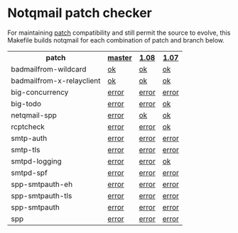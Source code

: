 Notqmail patch checker
======================
For maintaining
[patch](https://github.com/notqmail/notqmail/wiki/Patches)
compatibility and still permit the source to evolve, this Makefile
builds notqmail for each combination of patch and branch below.

<table>
	<tr>
		<th>patch</th>
		<th><a href=/8c53cd40a3329d682a905decb1f8734fa1ba2e9a>master</a></th>
		<th><a href=/e77f33bd5f614e967b0716a72dd706462d36a477>1.08</a></th>
		<th><a href=/aab15b1fea8a6c48953bf152a334d6a1840184c3>1.07</a></th>
	</tr>
	<tr>
		<td>badmailfrom-wildcard</td>
		<td><a href=log/8c53cd40a3329d682a905decb1f8734fa1ba2e9a-badmailfrom-wildcard.log>ok</a></td>
		<td><a href=log/e77f33bd5f614e967b0716a72dd706462d36a477-badmailfrom-wildcard.log>ok</a></td>
		<td><a href=log/aab15b1fea8a6c48953bf152a334d6a1840184c3-badmailfrom-wildcard.log>ok</a></td>
	</tr>
	<tr>
		<td>badmailfrom-x-relayclient</td>
		<td><a href=log/8c53cd40a3329d682a905decb1f8734fa1ba2e9a-badmailfrom-x-relayclient.log>ok</a></td>
		<td><a href=log/e77f33bd5f614e967b0716a72dd706462d36a477-badmailfrom-x-relayclient.log>ok</a></td>
		<td><a href=log/aab15b1fea8a6c48953bf152a334d6a1840184c3-badmailfrom-x-relayclient.log>ok</a></td>
	</tr>
	<tr>
		<td>big-concurrency</td>
		<td><a href=log/8c53cd40a3329d682a905decb1f8734fa1ba2e9a-big-concurrency.log>error</a></td>
		<td><a href=log/e77f33bd5f614e967b0716a72dd706462d36a477-big-concurrency.log>error</a></td>
		<td><a href=log/aab15b1fea8a6c48953bf152a334d6a1840184c3-big-concurrency.log>error</a></td>
	</tr>
	<tr>
		<td>big-todo</td>
		<td><a href=log/8c53cd40a3329d682a905decb1f8734fa1ba2e9a-big-todo.log>error</a></td>
		<td><a href=log/e77f33bd5f614e967b0716a72dd706462d36a477-big-todo.log>error</a></td>
		<td><a href=log/aab15b1fea8a6c48953bf152a334d6a1840184c3-big-todo.log>ok</a></td>
	</tr>
	<tr>
		<td>netqmail-spp</td>
		<td><a href=log/8c53cd40a3329d682a905decb1f8734fa1ba2e9a-netqmail-spp.log>error</a></td>
		<td><a href=log/e77f33bd5f614e967b0716a72dd706462d36a477-netqmail-spp.log>ok</a></td>
		<td><a href=log/aab15b1fea8a6c48953bf152a334d6a1840184c3-netqmail-spp.log>ok</a></td>
	</tr>
	<tr>
		<td>rcptcheck</td>
		<td><a href=log/8c53cd40a3329d682a905decb1f8734fa1ba2e9a-rcptcheck.log>error</a></td>
		<td><a href=log/e77f33bd5f614e967b0716a72dd706462d36a477-rcptcheck.log>error</a></td>
		<td><a href=log/aab15b1fea8a6c48953bf152a334d6a1840184c3-rcptcheck.log>ok</a></td>
	</tr>
	<tr>
		<td>smtp-auth</td>
		<td><a href=log/8c53cd40a3329d682a905decb1f8734fa1ba2e9a-smtp-auth.log>error</a></td>
		<td><a href=log/e77f33bd5f614e967b0716a72dd706462d36a477-smtp-auth.log>error</a></td>
		<td><a href=log/aab15b1fea8a6c48953bf152a334d6a1840184c3-smtp-auth.log>error</a></td>
	</tr>
	<tr>
		<td>smtp-tls</td>
		<td><a href=log/8c53cd40a3329d682a905decb1f8734fa1ba2e9a-smtp-tls.log>error</a></td>
		<td><a href=log/e77f33bd5f614e967b0716a72dd706462d36a477-smtp-tls.log>error</a></td>
		<td><a href=log/aab15b1fea8a6c48953bf152a334d6a1840184c3-smtp-tls.log>error</a></td>
	</tr>
	<tr>
		<td>smtpd-logging</td>
		<td><a href=log/8c53cd40a3329d682a905decb1f8734fa1ba2e9a-smtpd-logging.log>error</a></td>
		<td><a href=log/e77f33bd5f614e967b0716a72dd706462d36a477-smtpd-logging.log>error</a></td>
		<td><a href=log/aab15b1fea8a6c48953bf152a334d6a1840184c3-smtpd-logging.log>ok</a></td>
	</tr>
	<tr>
		<td>smtpd-spf</td>
		<td><a href=log/8c53cd40a3329d682a905decb1f8734fa1ba2e9a-smtpd-spf.log>error</a></td>
		<td><a href=log/e77f33bd5f614e967b0716a72dd706462d36a477-smtpd-spf.log>error</a></td>
		<td><a href=log/aab15b1fea8a6c48953bf152a334d6a1840184c3-smtpd-spf.log>error</a></td>
	</tr>
	<tr>
		<td>spp-smtpauth-eh</td>
		<td><a href=log/8c53cd40a3329d682a905decb1f8734fa1ba2e9a-spp-smtpauth-eh.log>error</a></td>
		<td><a href=log/e77f33bd5f614e967b0716a72dd706462d36a477-spp-smtpauth-eh.log>error</a></td>
		<td><a href=log/aab15b1fea8a6c48953bf152a334d6a1840184c3-spp-smtpauth-eh.log>error</a></td>
	</tr>
	<tr>
		<td>spp-smtpauth-tls</td>
		<td><a href=log/8c53cd40a3329d682a905decb1f8734fa1ba2e9a-spp-smtpauth-tls.log>error</a></td>
		<td><a href=log/e77f33bd5f614e967b0716a72dd706462d36a477-spp-smtpauth-tls.log>error</a></td>
		<td><a href=log/aab15b1fea8a6c48953bf152a334d6a1840184c3-spp-smtpauth-tls.log>error</a></td>
	</tr>
	<tr>
		<td>spp-smtpauth</td>
		<td><a href=log/8c53cd40a3329d682a905decb1f8734fa1ba2e9a-spp-smtpauth.log>error</a></td>
		<td><a href=log/e77f33bd5f614e967b0716a72dd706462d36a477-spp-smtpauth.log>error</a></td>
		<td><a href=log/aab15b1fea8a6c48953bf152a334d6a1840184c3-spp-smtpauth.log>error</a></td>
	</tr>
	<tr>
		<td>spp</td>
		<td><a href=log/8c53cd40a3329d682a905decb1f8734fa1ba2e9a-spp.log>error</a></td>
		<td><a href=log/e77f33bd5f614e967b0716a72dd706462d36a477-spp.log>error</a></td>
		<td><a href=log/aab15b1fea8a6c48953bf152a334d6a1840184c3-spp.log>error</a></td>
	</tr>
</table>
